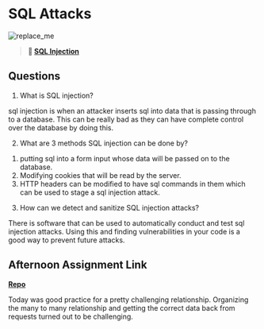 # SQL Attacks

![replace_me](https://codeworks.blob.core.windows.net/public/assets/img/illustrations/placeholder.svg)

> **📖 [SQL Injection](https://codeworksacademy.com/fs-student-guide/resources/wk11/03-SQL-Injection)**

## Questions

1. What is SQL injection?

sql injection is when an attacker inserts sql into data that is passing through to a database. This can be really bad as they can have complete control over the database by doing this. 

2. What are 3 methods SQL injection can be done by?

1) putting sql into a form input whose data will be passed on to the database.
2) Modifying cookies that will be read by the server.
3) HTTP headers can be modified to have sql commands in them which can be used to stage a sql injection attack. 

3. How can we detect and sanitize SQL injection attacks?

There is software that can be used to automatically conduct and test sql injection attacks. Using this and finding vulnerabilities in your code is a good way to prevent future attacks. 

## Afternoon Assignment Link

**[Repo](https://github.com/CALEBELLIOTT/FriendZone)**

Today was good practice for a pretty challenging relationship. Organizing the many to many relationship and getting the correct data back from requests turned out to be challenging. 